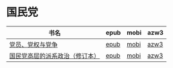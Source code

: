 # 国民党

| 书名 | epub | mobi | azw3 |
| --- | --- | --- | --- |
| [党员、党权与党争](http://ct.dalanmei.com/f/31084289-571802032-1a4acf) | [epub](http://ct.dalanmei.com/f/31084289-571802032-1a4acf) | [mobi](http://ct.dalanmei.com/f/31084289-571532260-160c49) | [azw3](http://ct.dalanmei.com/f/31084289-572195096-792e5c) |
| [国民党高层的派系政治（修订本）](http://ct.dalanmei.com/f/31084289-571736575-a93cef) | [epub](http://ct.dalanmei.com/f/31084289-571736575-a93cef) | [mobi](http://ct.dalanmei.com/f/31084289-571606084-2bd45e) | [azw3](http://ct.dalanmei.com/f/31084289-571914960-5c1b45) |
